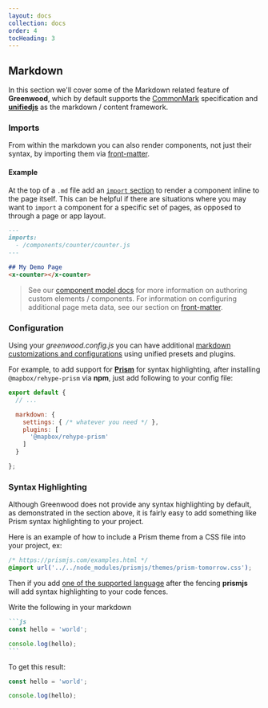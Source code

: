 ```yaml
---
layout: docs
collection: docs
order: 4
tocHeading: 3
---
```


## Markdown
In this section we'll cover some of the Markdown related feature of **Greenwood**, which by default supports the [CommonMark](https://commonmark.org/help/) specification and [**unifiedjs**](https://unifiedjs.com/) as the markdown / content framework.

### Imports
From within the markdown you can also render components, not just their syntax, by importing them via [front-matter](/docs/front-matter).


#### Example
At the top of a `.md` file add an [`import` section](/docs/front-matter/) to render a component inline to the page itself.  This can be helpful if there are situations where you may want to `import` a component for a specific set of pages, as opposed to through a page or app layout.

```md
---
imports:
  - /components/counter/counter.js
---

## My Demo Page
<x-counter></x-counter>
```

> See our [component model docs](/docs/component-model) for more information on authoring custom elements / components.  For information on configuring additional page meta data, see our section on [front-matter](/docs/front-matter/).

### Configuration
Using your _greenwood.config.js_ you can have additional [markdown customizations and configurations](/docs/configuration#markdown) using unified presets and plugins.

For example, to add support for [**Prism**](https://prismjs.com/) for syntax highlighting, after installing `@mapbox/rehype-prism` via **npm**, just add following to your config file:

```js
export default {
  // ...

  markdown: {
    settings: { /* whatever you need */ },
    plugins: [
      '@mapbox/rehype-prism'
    ]
  }

};
```

### Syntax Highlighting

Although Greenwood does not provide any syntax highlighting by default, as demonstrated in the section above, it is fairly easy to add something like Prism syntax highlighting to your project. 


Here is an example of how to include a Prism theme from a CSS file into your project, ex:

```css
/* https://prismjs.com/examples.html */
@import url('../../node_modules/prismjs/themes/prism-tomorrow.css');
```

Then if you add [one of the supported language](https://lucidar.me/en/web-dev/list-of-supported-languages-by-prism/) after the fencing **prismjs** will add syntax highlighting to your code fences.

Write the following in your markdown

````md
```js
const hello = 'world';

console.log(hello);
```
````

To get this result:
```jsx
const hello = 'world';

console.log(hello);
```
